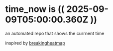 # time_now is (( 2025-09-09T05:00:00.360Z ))

an automated repo that shows the currnent time

inspired by [breakingheatmap](https://github.com/breakingheatmap/breakingheatmap)